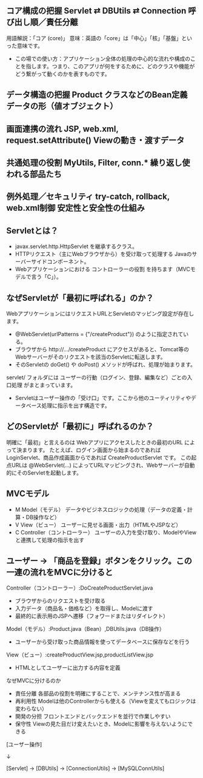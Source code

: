## コア構成の把握	Servlet ⇄ DBUtils ⇄ Connection	呼び出し順／責任分離
用語解説：「コア (core)」 
意味：英語の「core」は「中心」「核」「基盤」といった意味です。
- この場での使い方：アプリケーション全体の処理の中心的な流れや構成のことを指します。つまり、このアプリが何をするために、どのクラスや機能がどう繋がって動くのかを表すものです。

## データ構造の把握	Product クラスなどのBean定義	データの形（値オブジェクト）
## 画面連携の流れ	JSP, web.xml, request.setAttribute()	Viewの動き・渡すデータ
## 共通処理の役割	MyUtils, Filter, conn.*	繰り返し使われる部品たち
## 例外処理／セキュリティ	try-catch, rollback, web.xml制御	安定性と安全性の仕組み

## Servletとは？
- javax.servlet.http.HttpServlet を継承するクラス。
- HTTPリクエスト（主にWebブラウザから）を受け取って処理する Javaのサーバーサイドコンポーネント。
- Webアプリケーションにおける コントローラーの役割 を持ちます（MVCモデルで言う「C」）。

## なぜServletが「最初に呼ばれる」のか？
WebアプリケーションにはリクエストURLとServletのマッピング設定が存在します。
- @WebServlet(urlPatterns = {"/createProduct"}) のように指定されている。
- ブラウザから http://.../createProduct にアクセスがあると、Tomcat等のWebサーバーがそのリクエストを該当のServletに転送します。
- そのServletの doGet() や doPost() メソッドが呼ばれ、処理が始まります。

servlet/ フォルダには ユーザーの行動（ログイン、登録、編集など）ごとの入口処理 がまとまっています。
- Servletはユーザー操作の「受け口」です。ここから他のユーティリティやデータベース処理に指示を出す構造です。

## どのServletが「最初に」呼ばれるのか？
明確に「最初」と言えるのは Webアプリにアクセスしたときの最初のURL によって決まります。
たとえば、ログイン画面から始まるのであれば LoginServlet、商品作成画面からであれば CreateProductServlet です。
この起点URLは @WebServlet(...) によってURLマッピングされ、Webサーバーが自動的にそのServletを起動します。

## MVCモデル
- M	Model（モデル）	データやビジネスロジックの処理（データの定義・計算・DB操作など）
- V	View（ビュー）	ユーザーに見せる画面・出力（HTMLやJSPなど）
- C	Controller（コントローラー）	ユーザーの入力を受け取り、ModelやViewと連携して処理の指示を出す

## ユーザー → 「商品を登録」ボタンをクリック。この一連の流れをMVCに分けると
Controller（コントローラー）:DoCreateProductServlet.java
- ブラウザからのリクエストを受け取る
- 入力データ（商品名・価格など）を取得し、Modelに渡す
- 最終的に表示用のJSPへ遷移（フォワードまたはリダイレクト）

Model（モデル）:Product.java（Bean）,DBUtils.java（DB操作）
- ユーザーから受け取った商品情報を使ってデータベースに保存などを行う

View（ビュー）:createProductView.jsp,productListView.jsp
- HTMLとしてユーザーに出力する内容を定義

なぜMVCに分けるのか
- 責任分離	各部品の役割を明確にすることで、メンテナンス性が高まる
- 再利用性	Modelは他のControllerからも使える（Viewを変えてもロジックは変わらない）
- 開発の分担	フロントエンドとバックエンドを並行で作業しやすい
- 保守性	Viewの見た目だけ変えたいとき、Modelに影響を与えないようにできる


[ユーザー操作]

   ↓

[Servlet] → [DBUtils] → [ConnectionUtils] → [MySQLConnUtils]
